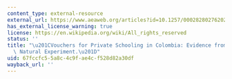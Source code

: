 ```yaml
---
content_type: external-resource
external_url: https://www.aeaweb.org/articles?id=10.1257/000282802762024629
has_external_license_warning: true
license: https://en.wikipedia.org/wiki/All_rights_reserved
status: ''
title: "\u201CVouchers for Private Schooling in Colombia: Evidence from a Randomized\
  \ Natural Experiment.\u201D"
uid: 67fccfc5-5a8c-4c9f-ae4c-f528d82a30df
wayback_url: ''
---
```

